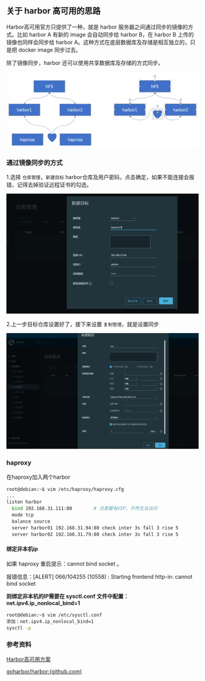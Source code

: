 <!--
 * @Description:
 * @Author: 焦国峰
 * @Github: https://github.com/clement-jiao
 * @Date: 2022-01-08 17:56:44
 * @LastEditors: clement-jiao
 * @LastEditTime: 2022-01-08 18:03:59
-->
## 关于 harbor 高可用的思路
Harbor高可用官方只提供了一种，就是 harbor 服务器之间通过同步的镜像的方式。比如 harbor A 有新的 image 会自动同步给 harbor B，在 harbor B 上传的镜像也同样会同步给 harbor A。这种方式在底层数据库及存储是相互独立的，只是把 docker image 同步过去。

除了镜像同步，harbor 还可以使用共享数据库及存储的方式同步。

![harbor高可用架构](._images/harbor_HA/harbor_HA_Architect.png)

### 通过镜像同步的方式
1.选择 `仓库管理`，`新建目标` harbor仓库及用户密码，点击确定，如果不能连接会报错，记得去掉验证远程证书的勾选。

![New Replication Rule](._images/harbor_HA/new_replication_rule.png)

2.上一步目标仓库设置好了，接下来设置 `复制管理`，就是设置同步

![new_instance](._images/harbor_HA/new_instance.png)

### haproxy
在haproxy加入两个harbor

```bash
root@debian:~$ vim /etc/haproxy/haproxy.cfg
...
listen harbor
  bind 192.168.31.111:80		# 注意要有VIP，不然无法访问
  mode tcp
  balance source
  server harbor01 192.168.31.94:80 check inter 3s fall 3 rise 5
  server harbor02 192.168.31.79:80 check inter 3s fall 3 rise 5
```

#### 绑定非本机ip

如果 haproxy 重启提示：cannot bind socket 。

报错信息：[ALERT] 066/104255 (10558) : Starting frontend http-in: cannot bind socket

**则绑定非本机的IP需要在 sysctl.conf 文件中配置： net.ipv4.ip_nonlocal_bind=1**

```bash
root@debian:~$ vim /etc/sysctl.conf
添加：net.ipv4.ip_nonlocal_bind=1
sysctl -p
```



### 参考资料

[Harbor高可用方案](https://blog.csdn.net/tom_fans/article/details/107556170)

[goharbor/harbor:(github.com)](https://github.com/goharbor/harbor)
